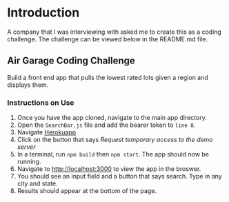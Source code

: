 
# Introduction
A company that I was interviewing with asked me to create this as a coding challenge. The challenge can be viewed below in the README.md file.

## Air Garage Coding Challenge
Build a front end app that pulls the lowest rated lots given a region and displays them.

### Instructions on Use

1. Once you have the app cloned, navigate to the main app directory.
2. Open the `SearchBar.js` file and add the bearer token to `line 8`.
3. Navigate [Herokuapp](https://cors-anywhere.herokuapp.com/corsdemo)
4. Click on the button that says *Request temporary access to the demo server* 
5. In a terminal, run `npm build` then `npm start`. The app should now be running.
6. Navigate to [http://localhost:3000](http://localhost:3000) to view the app in the broswer.
7. You should see an input field and a button that says search. Type in any city and state.
8. Results should appear at the bottom of the page.
